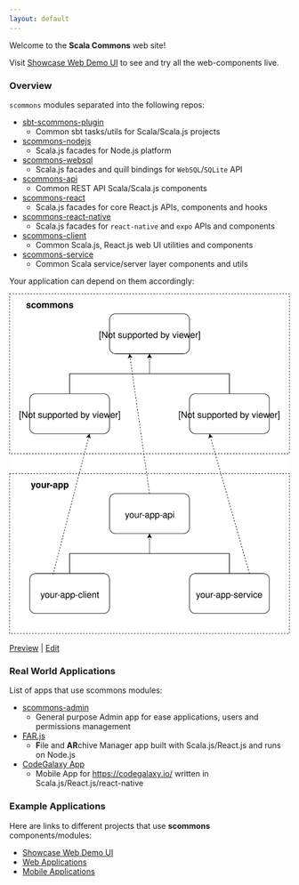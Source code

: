 ```yaml
---
layout: default
---
```


Welcome to the **Scala Commons** web site!

Visit [Showcase Web Demo UI](https://scommons.github.io/scommons-client/showcase/)
to see and try all the web-components live.

### Overview

`scommons` modules separated into the following repos:

- [sbt-scommons-plugin](https://scommons.github.io/sbt-scommons-plugin/)
  - Common sbt tasks/utils for Scala/Scala.js projects
- [scommons-nodejs](https://github.com/scommons/scommons-nodejs)
  - Scala.js facades for Node.js platform
- [scommons-websql](https://github.com/scommons/scommons-websql)
  - Scala.js facades and quill bindings for `WebSQL`/`SQLite` API
- [scommons-api](https://scommons.github.io/scommons-api/)
  - Common REST API Scala/Scala.js components
- [scommons-react](https://scommons.github.io/scommons-react/)
  - Scala.js facades for core React.js APIs, components and hooks
- [scommons-react-native](https://scommons.github.io/scommons-react-native/)
  - Scala.js facades for `react-native` and `expo` APIs and components
- [scommons-client](https://scommons.github.io/scommons-client/)
  - Common Scala.js, React.js web UI utilities and components
- [scommons-service](https://github.com/scommons/scommons-service)
  - Common Scala service/server layer components and utils

Your application can depend on them accordingly:

![Overview](drawio/overview.svg)

[Preview](https://www.draw.io/?chrome=0&lightbox=1&url=https%3A%2F%2Fraw.githubusercontent.com%2Fscommons%2Fscommons.github.io%2Fmain%2Fdrawio%2Foverview.svg%3Ft%3D0) | [Edit](https://www.draw.io/?title=overview.svg&url=https%3A%2F%2Fraw.githubusercontent.com%2Fscommons%2Fscommons.github.io%2Fmain%2Fdrawio%2Foverview.svg%3Ft%3D0)

### Real World Applications

List of apps that use scommons modules:

- [scommons-admin](https://scommons.github.io/scommons-admin/)
  - General purpose Admin app for ease applications, users and permissions management
- [FAR.js](https://github.com/scommons/far-js)
  - **F**ile and **AR**chive Manager app built with Scala.js/React.js and runs on Node.js
- [CodeGalaxy App](https://github.com/ExplainLabs/codegalaxy-app)
  - Mobile App for https://codegalaxy.io/ written in Scala.js/React.js/react-native


### Example Applications

Here are links to different projects that use **scommons** components/modules:

- [Showcase Web Demo UI](https://scommons.github.io/scommons-client/showcase/)
- [Web Applications](https://scommons.github.io/scommons-examples/)
- [Mobile Applications](https://scommons.github.io/scommons-examples-mobile/)

